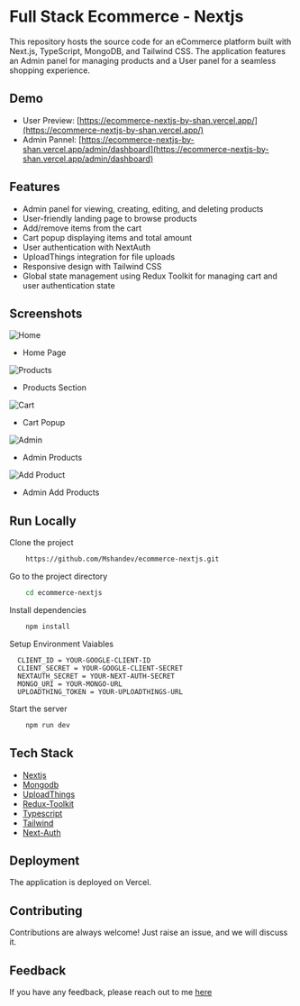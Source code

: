 # Full Stack Ecommerce - Nextjs

This repository hosts the source code for an eCommerce platform built with Next.js, TypeScript, MongoDB, and Tailwind CSS. The application features an Admin panel for managing products and a User panel for a seamless shopping experience.

## Demo

- User Preview: [https://ecommerce-nextjs-by-shan.vercel.app/](https://ecommerce-nextjs-by-shan.vercel.app/)
- Admin Pannel: [https://ecommerce-nextjs-by-shan.vercel.app/admin/dashboard](https://ecommerce-nextjs-by-shan.vercel.app/admin/dashboard)

## Features

- Admin panel for viewing, creating, editing, and deleting products
- User-friendly landing page to browse products
- Add/remove items from the cart
- Cart popup displaying items and total amount
- User authentication with NextAuth
- UploadThings integration for file uploads
- Responsive design with Tailwind CSS
- Global state management using Redux Toolkit for managing cart and user authentication state

## Screenshots

![Home](https://i.ibb.co/RBrdM5y/ecommerce-1.png)
- Home Page

![Products](https://i.ibb.co/fkh1Czw/ecommerce-2.png)
- Products Section

![Cart](https://i.ibb.co/fH6wCLP/ecommerce-3.png)
- Cart Popup

![Admin](https://i.ibb.co/N3psZMT/ecommerce-4.png)
- Admin Products

![Add Product](https://i.ibb.co/myfzGKX/ecommerce-5.png)
- Admin Add Products
  
## Run Locally

Clone the project

```bash
    https://github.com/Mshandev/ecommerce-nextjs.git
```
Go to the project directory

```bash
    cd ecommerce-nextjs
```
Install dependencies

```bash
    npm install
```

Setup Environment Vaiables

```Make .env file in "root" folder and store environment Variables
  CLIENT_ID = YOUR-GOOGLE-CLIENT-ID
  CLIENT_SECRET = YOUR-GOOGLE-CLIENT-SECRET
  NEXTAUTH_SECRET = YOUR-NEXT-AUTH-SECRET
  MONGO_URI = YOUR-MONGO-URL
  UPLOADTHING_TOKEN = YOUR-UPLOADTHINGS-URL
 ```

Start the server

```bash
    npm run dev
```

## Tech Stack
* [Nextjs](https://nextjs.org/)
* [Mongodb](https://www.mongodb.com/)
* [UploadThings](https://uploadthing.com/)
* [Redux-Toolkit](https://redux-toolkit.js.org/)
* [Typescript](https://www.typescriptlang.org/)
* [Tailwind](https://tailwindcss.com/)
* [Next-Auth](https://next-auth.js.org/)

## Deployment

The application is deployed on Vercel.

## Contributing

Contributions are always welcome!
Just raise an issue, and we will discuss it.

## Feedback

If you have any feedback, please reach out to me [here](https://www.linkedin.com/in/muhammad-shan-full-stack-developer/)
